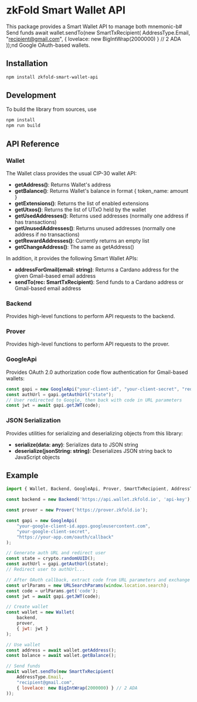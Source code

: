# zkFold Smart Wallet API

This package provides a Smart Wallet API to manage both mnemonic-b# Send funds
await wallet.sendTo(new SmartTxRecipient(
    AddressType.Email, 
    "recipient@gmail.com",
    { lovelace: new BigIntWrap(2000000) } // 2 ADA
));nd Google OAuth-based wallets.

## Installation

```bash
npm install zkfold-smart-wallet-api
```

## Development

To build the library from sources, use
```bash
npm install
npm run build
```

## API Reference

### Wallet

The Wallet class provides the usual CIP-30 wallet API:
* **getAddress()**: Returns Wallet's address  
* **getBalance()**: Returns Wallet's balance in format { token_name: amount }
* **getExtensions()**: Returns the list of enabled extensions
* **getUtxos()**: Returns the list of UTxO held by the wallet
* **getUsedAddresses()**: Returns used addresses (normally one address if has transactions)
* **getUnusedAddresses()**: Returns unused addresses (normally one address if no transactions)
* **getRewardAddresses()**: Currently returns an empty list
* **getChangeAddress()**: The same as getAddress()

In addition, it provides the following Smart Wallet APIs:
* **addressForGmail(email: string)**: Returns a Cardano address for the given Gmail-based email address
* **sendTo(rec: SmartTxRecipient)**: Send funds to a Cardano address or Gmail-based email address

### Backend
Provides high-level functions to perform API requests to the backend.

### Prover
Provides high-level functions to perform API requests to the prover.

### GoogleApi
Provides OAuth 2.0 authorization code flow authentication for Gmail-based wallets:
```javascript
const gapi = new GoogleApi("your-client-id", "your-client-secret", "redirect-url");
const authUrl = gapi.getAuthUrl("state");
// User redirected to Google, then back with code in URL parameters
const jwt = await gapi.getJWT(code);
```

### JSON Serialization
Provides utilities for serializing and deserializing objects from this library:
* **serialize(data: any)**: Serializes data to JSON string
* **deserialize(jsonString: string)**: Deserializes JSON string back to JavaScript objects


## Example

```javascript
import { Wallet, Backend, GoogleApi, Prover, SmartTxRecipient, AddressType, BigIntWrap } from 'zkfold-smart-wallet-api';

const backend = new Backend('https://api.wallet.zkfold.io', 'api-key');

const prover = new Prover('https://prover.zkfold.io');

const gapi = new GoogleApi(
    "your-google-client-id.apps.googleusercontent.com", 
    "your-google-client-secret",
    "https://your-app.com/oauth/callback"
);

// Generate auth URL and redirect user
const state = crypto.randomUUID();
const authUrl = gapi.getAuthUrl(state);
// Redirect user to authUrl...

// After OAuth callback, extract code from URL parameters and exchange for JWT
const urlParams = new URLSearchParams(window.location.search);
const code = urlParams.get('code');
const jwt = await gapi.getJWT(code);

// Create wallet
const wallet = new Wallet(
    backend,
    prover,
    { jwt: jwt }
);

// Use wallet
const address = await wallet.getAddress();
const balance = await wallet.getBalance();

// Send funds
await wallet.sendTo(new SmartTxRecipient(
    AddressType.Email, 
    "recipient@gmail.com",
    { lovelace: new BigIntWrap(2000000) } // 2 ADA
));
```

